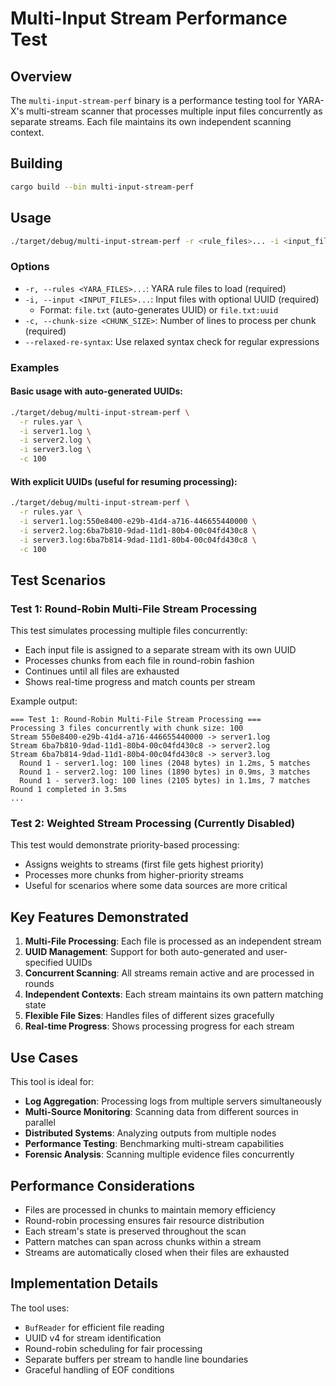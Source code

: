 # Multi-Input Stream Performance Test

## Overview

The `multi-input-stream-perf` binary is a performance testing tool for YARA-X's multi-stream scanner that processes multiple input files concurrently as separate streams. Each file maintains its own independent scanning context.

## Building

```bash
cargo build --bin multi-input-stream-perf
```

## Usage

```bash
./target/debug/multi-input-stream-perf -r <rule_files>... -i <input_files>... -c <chunk_size> [--relaxed-re-syntax]
```

### Options

- `-r, --rules <YARA_FILES>...`: YARA rule files to load (required)
- `-i, --input <INPUT_FILES>...`: Input files with optional UUID (required)
  - Format: `file.txt` (auto-generates UUID) or `file.txt:uuid`
- `-c, --chunk-size <CHUNK_SIZE>`: Number of lines to process per chunk (required)
- `--relaxed-re-syntax`: Use relaxed syntax check for regular expressions

### Examples

#### Basic usage with auto-generated UUIDs:
```bash
./target/debug/multi-input-stream-perf \
  -r rules.yar \
  -i server1.log \
  -i server2.log \
  -i server3.log \
  -c 100
```

#### With explicit UUIDs (useful for resuming processing):
```bash
./target/debug/multi-input-stream-perf \
  -r rules.yar \
  -i server1.log:550e8400-e29b-41d4-a716-446655440000 \
  -i server2.log:6ba7b810-9dad-11d1-80b4-00c04fd430c8 \
  -i server3.log:6ba7b814-9dad-11d1-80b4-00c04fd430c8 \
  -c 100
```

## Test Scenarios

### Test 1: Round-Robin Multi-File Stream Processing

This test simulates processing multiple files concurrently:
- Each input file is assigned to a separate stream with its own UUID
- Processes chunks from each file in round-robin fashion
- Continues until all files are exhausted
- Shows real-time progress and match counts per stream

Example output:
```
=== Test 1: Round-Robin Multi-File Stream Processing ===
Processing 3 files concurrently with chunk size: 100
Stream 550e8400-e29b-41d4-a716-446655440000 -> server1.log
Stream 6ba7b810-9dad-11d1-80b4-00c04fd430c8 -> server2.log
Stream 6ba7b814-9dad-11d1-80b4-00c04fd430c8 -> server3.log
  Round 1 - server1.log: 100 lines (2048 bytes) in 1.2ms, 5 matches
  Round 1 - server2.log: 100 lines (1890 bytes) in 0.9ms, 3 matches
  Round 1 - server3.log: 100 lines (2105 bytes) in 1.1ms, 7 matches
Round 1 completed in 3.5ms
...
```

### Test 2: Weighted Stream Processing (Currently Disabled)

This test would demonstrate priority-based processing:
- Assigns weights to streams (first file gets highest priority)
- Processes more chunks from higher-priority streams
- Useful for scenarios where some data sources are more critical

## Key Features Demonstrated

1. **Multi-File Processing**: Each file is processed as an independent stream
2. **UUID Management**: Support for both auto-generated and user-specified UUIDs
3. **Concurrent Scanning**: All streams remain active and are processed in rounds
4. **Independent Contexts**: Each stream maintains its own pattern matching state
5. **Flexible File Sizes**: Handles files of different sizes gracefully
6. **Real-time Progress**: Shows processing progress for each stream

## Use Cases

This tool is ideal for:
- **Log Aggregation**: Processing logs from multiple servers simultaneously
- **Multi-Source Monitoring**: Scanning data from different sources in parallel
- **Distributed Systems**: Analyzing outputs from multiple nodes
- **Performance Testing**: Benchmarking multi-stream capabilities
- **Forensic Analysis**: Scanning multiple evidence files concurrently

## Performance Considerations

- Files are processed in chunks to maintain memory efficiency
- Round-robin processing ensures fair resource distribution
- Each stream's state is preserved throughout the scan
- Pattern matches can span across chunks within a stream
- Streams are automatically closed when their files are exhausted

## Implementation Details

The tool uses:
- `BufReader` for efficient file reading
- UUID v4 for stream identification
- Round-robin scheduling for fair processing
- Separate buffers per stream to handle line boundaries
- Graceful handling of EOF conditions